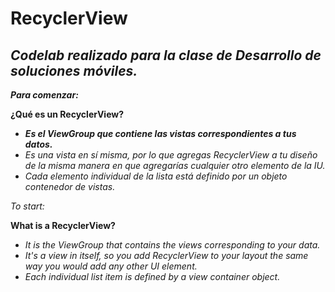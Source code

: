 # RecyclerView

## _Codelab realizado para la clase de Desarrollo de soluciones móviles._

**_Para comenzar:_**

**¿Qué es un RecyclerView?**

- **_Es el ViewGroup que contiene las vistas correspondientes a tus datos._**
- _Es una vista en sí misma, por lo que agregas RecyclerView a tu diseño de la misma manera en que agregarías cualquier otro elemento de la IU._
- _Cada elemento individual de la lista está definido por un objeto contenedor de vistas._

_To start:_

**What is a RecyclerView?**

- _It is the ViewGroup that contains the views corresponding to your data._
- _It's a view in itself, so you add RecyclerView to your layout the same way you would add any other UI element._
- _Each individual list item is defined by a view container object._
